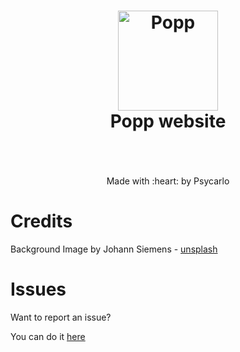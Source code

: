 <h1 align="center">
  <img src="https://i.imgur.com/0Rk1JZr.png" alt="Popp" width="160">
  <br>
  Popp website
  <br>
  <br>
</h1>

<p align="center">
  <br>
  Made with :heart: by Psycarlo
  <br>
</p>

# Credits

Background Image by Johann Siemens - [unsplash](https://unsplash.com/photos/EPy0gBJzzZU)

# Issues

Want to report an issue?

You can do it [here](https://github.com/Psycarlo/popp-website/issues)
